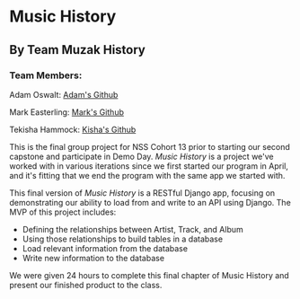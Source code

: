 # Music History
## By Team Muzak History

### Team Members:

Adam Oswalt: [Adam's Github](https://github.com/aoswalt)

Mark Easterling: [Mark's Github](https://github.com/markeasterling)

Tekisha Hammock: [Kisha's Github](https://github.com/tekishahammock)

This is the final group project for NSS Cohort 13 prior to starting our second capstone and participate in Demo Day. *Music History* is a project we've worked with in various iterations since we first started our program in April, and it's fitting that we end the program with the same app we started with.

This final version of *Music History* is a RESTful Django app, focusing on demonstrating our ability to load from and write to an API using Django. The MVP of this project includes:

- Defining the relationships between Artist, Track, and Album
- Using those relationships to build tables in a database
- Load relevant information from the database
- Write new information to the database

We were given 24 hours to complete this final chapter of Music History and present our finished product to the class.
